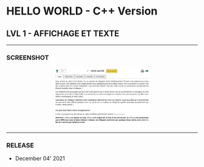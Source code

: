 # HELLO WORLD - C++ Version
## LVL 1 - AFFICHAGE ET TEXTE
---
### **SCREENSHOT**

<div align="center">
    <img
        src="https://github.com/Ayckinn/CPP/blob/main/FRANCE_IOI/LEVEL_01/1_Affichage_et_texte/1_hello_world/todo.png"
        alt="DEMO"
        style="width:50%">
</div>

---
### **RELEASE**

- December 04' 2021